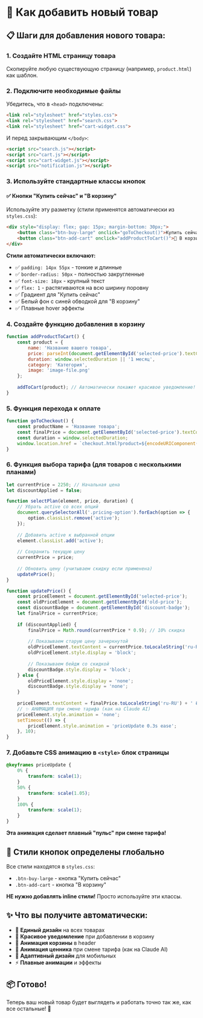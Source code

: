 # 🚀 Как добавить новый товар

## 📋 Шаги для добавления нового товара:

### 1. Создайте HTML страницу товара
Скопируйте любую существующую страницу (например, `product.html`) как шаблон.

### 2. Подключите необходимые файлы
Убедитесь, что в `<head>` подключены:

```html
<link rel="stylesheet" href="styles.css">
<link rel="stylesheet" href="search.css">
<link rel="stylesheet" href="cart-widget.css">
```

И перед закрывающим `</body>`:

```html
<script src="search.js"></script>
<script src="cart.js"></script>
<script src="cart-widget.js"></script>
<script src="notification.js"></script>
```

### 3. Используйте стандартные классы кнопок

#### ✅ Кнопки "Купить сейчас" и "В корзину"
Используйте эту разметку (стили применятся автоматически из `styles.css`):

```html
<div style="display: flex; gap: 15px; margin-bottom: 30px;">
    <button class="btn-buy-large" onclick="goToCheckout()">Купить сейчас</button>
    <button class="btn-add-cart" onclick="addProductToCart()">🛒 В корзину</button>
</div>
```

**Стили автоматически включают:**
- ✅ `padding: 14px 55px` - тонкие и длинные
- ✅ `border-radius: 50px` - полностью закругленные
- ✅ `font-size: 18px` - крупный текст
- ✅ `flex: 1` - растягиваются на всю ширину поровну
- ✅ Градиент для "Купить сейчас"
- ✅ Белый фон с синей обводкой для "В корзину"
- ✅ Плавные hover эффекты

### 4. Создайте функцию добавления в корзину

```javascript
function addProductToCart() {
    const product = {
        name: 'Название вашего товара',
        price: parseInt(document.getElementById('selected-price').textContent.replace(' ₽', '').replace(/\s/g, '')),
        duration: window.selectedDuration || '1 месяц',
        category: 'Категория',
        image: 'image-file.png'
    };
    
    addToCart(product); // Автоматически покажет красивое уведомление!
}
```

### 5. Функция перехода к оплате

```javascript
function goToCheckout() {
    const productName = 'Название товара';
    const finalPrice = document.getElementById('selected-price').textContent.replace(' ₽', '').replace(/\s/g, '');
    const duration = window.selectedDuration;
    window.location.href = `checkout.html?product=${encodeURIComponent(productName)}&price=${finalPrice}&duration=${encodeURIComponent(duration)}`;
}
```

### 6. Функция выбора тарифа (для товаров с несколькими планами)

```javascript
let currentPrice = 2250; // Начальная цена
let discountApplied = false;

function selectPlan(element, price, duration) {
    // Убрать active со всех опций
    document.querySelectorAll('.pricing-option').forEach(option => {
        option.classList.remove('active');
    });
    
    // Добавить active к выбранной опции
    element.classList.add('active');
    
    // Сохранить текущую цену
    currentPrice = price;
    
    // Обновить цену (учитываем скидку если применена)
    updatePrice();
}

function updatePrice() {
    const priceElement = document.getElementById('selected-price');
    const oldPriceElement = document.getElementById('old-price');
    const discountBadge = document.getElementById('discount-badge');
    let finalPrice = currentPrice;
    
    if (discountApplied) {
        finalPrice = Math.round(currentPrice * 0.9); // 10% скидка
        
        // Показываем старую цену зачеркнутой
        oldPriceElement.textContent = currentPrice.toLocaleString('ru-RU') + ' ₽';
        oldPriceElement.style.display = 'block';
        
        // Показываем бейдж со скидкой
        discountBadge.style.display = 'block';
    } else {
        oldPriceElement.style.display = 'none';
        discountBadge.style.display = 'none';
    }
    
    priceElement.textContent = finalPrice.toLocaleString('ru-RU') + ' ₽';
    // ✨ АНИМАЦИЯ при смене тарифа (как на Claude AI)
    priceElement.style.animation = 'none';
    setTimeout(() => {
        priceElement.style.animation = 'priceUpdate 0.3s ease';
    }, 10);
}
```

### 7. Добавьте CSS анимацию в `<style>` блок страницы

```css
@keyframes priceUpdate {
    0% {
        transform: scale(1);
    }
    50% {
        transform: scale(1.05);
    }
    100% {
        transform: scale(1);
    }
}
```

**Эта анимация сделает плавный "пульс" при смене тарифа!**

## 🎨 Стили кнопок определены глобально

Все стили находятся в `styles.css`:
- `.btn-buy-large` - кнопка "Купить сейчас"
- `.btn-add-cart` - кнопка "В корзину"

**НЕ нужно добавлять inline стили!** Просто используйте эти классы.

## ✨ Что вы получите автоматически:

- 🎨 **Единый дизайн** на всех товарах
- 🔔 **Красивое уведомление** при добавлении в корзину
- 🛒 **Анимация корзины** в header
- 💫 **Анимация ценника** при смене тарифа (как на Claude AI)
- 📱 **Адаптивный дизайн** для мобильных
- ⚡ **Плавные анимации** и эффекты

## 📦 Готово!

Теперь ваш новый товар будет выглядеть и работать точно так же, как все остальные! 🚀
